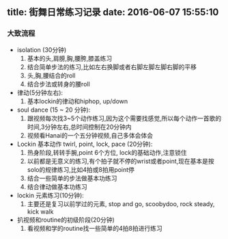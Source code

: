 title: 街舞日常练习记录 
date: 2016-06-07 15:55:10
---

### 大致流程
- isolation (30分钟)
    1. 基本的头,肩膀,胸,腰胯,膝盖练习
    2. 结合简单步法的练习,比如左右换脚或者右脚左脚左脚右脚的平移
    3. 头,胸,腰结合的roll
    4. 结合步法或转身的腰roll
- 律动(5分钟左右):
    1. 基本lockin的律动和hiphop, up/down
- soul dance (15 ~ 20 分钟): 
    1. 跟视频每次找3~5个动作练习,因为这个需要找感觉,所以每个动作一首歌的时间,3分钟左右,总时间控制在20分钟内
    2. 视频看Hanai的一个五分钟视频,自己多体会体会
- Lockin 基本动作 twirl, point, lock, pace (20分钟):
    1. 热身阶段,转转手腕,point 6个方位, lock的基础动作,注意锁住
    2. 以前都是无意义的练习,有个拍子就不停的wrist或者point,现在基本是按solo的规律练习,比如4拍或8拍用point停
    3. 结合一些简单的步法做基本功练习
    4. 结合律动做基本功练习
- lockin 元素练习(10分钟):
    1.  主要还是复习以前学过的元素, stop and go, scoobydoo, rock steady, kick walk
- 扒视频和routine的初级阶段(20分钟)
    1. 看视频和学的routine找一些简单的4拍8拍进行练习
    
   

